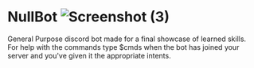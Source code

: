 # NullBot ![Screenshot (3)](https://github.com/Alludable/NullBot/assets/110146328/be0b4765-6efe-4a73-9916-acb5530df2a9)

General Purpose discord bot made for a final showcase of learned skills.
For help with the commands type $cmds when the bot has joined your server and you've given it the appropriate intents.
